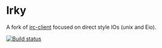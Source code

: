 # Irky

A fork of [irc-client](https://github.com/johnelse/ocaml-irc-client) focused on
direct style IOs (unix and Eio).

[![Build status](https://github.com/c-cube/irky/actions/workflows/workflow.yml/badge.svg)](https://github.com/c-cube/irky/actions)
